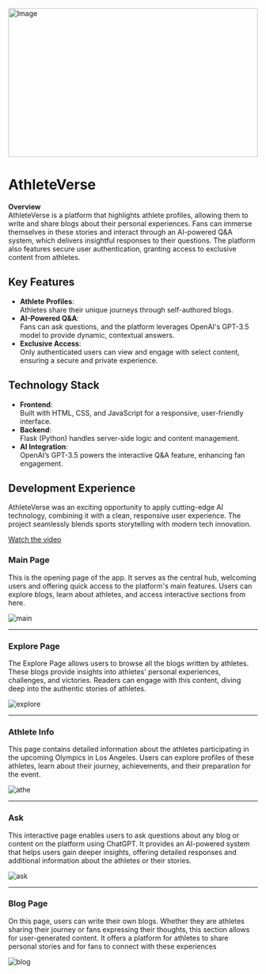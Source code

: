 <img src="https://github.com/user-attachments/assets/e5fc1d3a-5462-412c-b4bd-3929eb33d4f4" alt="Image" height="300" width="100%"/>

# AthleteVerse

**Overview**  
AthleteVerse is a platform that highlights athlete profiles, allowing them to write and share blogs about their personal experiences. Fans can immerse themselves in these stories and interact through an AI-powered Q&A system, which delivers insightful responses to their questions. The platform also features secure user authentication, granting access to exclusive content from athletes.

## Key Features
- **Athlete Profiles**:  
  Athletes share their unique journeys through self-authored blogs.
- **AI-Powered Q&A**:  
  Fans can ask questions, and the platform leverages OpenAI's GPT-3.5 model to provide dynamic, contextual answers.
- **Exclusive Access**:  
  Only authenticated users can view and engage with select content, ensuring a secure and private experience.

## Technology Stack
- **Frontend**:  
  Built with HTML, CSS, and JavaScript for a responsive, user-friendly interface.
- **Backend**:  
  Flask (Python) handles server-side logic and content management.
- **AI Integration**:  
  OpenAI’s GPT-3.5 powers the interactive Q&A feature, enhancing fan engagement.

## Development Experience
AthleteVerse was an exciting opportunity to apply cutting-edge AI technology, combining it with a clean, responsive user experience. The project seamlessly blends sports storytelling with modern tech innovation.

[Watch the video](https://www.youtube.com/watch?v=S5gFs5KClvI)

### **Main Page**
This is the opening page of the app. It serves as the central hub, welcoming users and offering quick access to the platform's main features. Users can explore blogs, learn about athletes, and access interactive sections from here.

![main](https://github.com/user-attachments/assets/429ee784-7833-4966-bb82-fba44cf773cb)

---

### **Explore Page**
The Explore Page allows users to browse all the blogs written by athletes. These blogs provide insights into athletes' personal experiences, challenges, and victories. Readers can engage with this content, diving deep into the authentic stories of athletes.

![explore](https://github.com/user-attachments/assets/8ab37142-ac00-4a53-9f4e-82f8da14a1d9)

---

### **Athlete Info**
This page contains detailed information about the athletes participating in the upcoming Olympics in Los Angeles. Users can explore profiles of these athletes, learn about their journey, achievements, and their preparation for the event.

![athe](https://github.com/user-attachments/assets/ce24e996-785d-44c6-bf23-aacf674ad2f8)

---

### **Ask**
This interactive page enables users to ask questions about any blog or content on the platform using ChatGPT. It provides an AI-powered system that helps users gain deeper insights, offering detailed responses and additional information about the athletes or their stories.

![ask](https://github.com/user-attachments/assets/c2f07c0f-2de2-4bfa-b88c-806be11a320d)

---

### **Blog Page**
On this page, users can write their own blogs. Whether they are athletes sharing their journey or fans expressing their thoughts, this section allows for user-generated content. It offers a platform for athletes to share personal stories and for fans to connect with these experiences

![blog](https://github.com/user-attachments/assets/d70824e0-b61f-4991-8c60-568e1637ce00)


